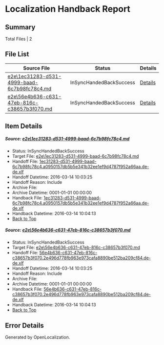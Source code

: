 # <a name='report-top'></a> Localization Handback Report

## Summary
 Total Files | 2

## File List
 Source File | Status | Details 
 ----------- | ------ | ------- 
 [e2e\1ec31283-d531-4999-baad-6c7b98fc78c4.md](https://github.com/OpenLocalizationTest/oltest/blob/e3753dc43efc8c8980e325730333ed4fecd72850/e2e/1ec31283-d531-4999-baad-6c7b98fc78c4.md) | InSyncHandedBackSuccess | [Details](#c8487aba389be90285dc48f118b082632a0aca202)
 [e2e\56e4b636-c631-47eb-816c-c38657b3f070.md](https://github.com/OpenLocalizationTest/oltest/blob/e3753dc43efc8c8980e325730333ed4fecd72850/e2e/56e4b636-c631-47eb-816c-c38657b3f070.md) | InSyncHandedBackSuccess | [Details](#e8348341ddb5c974027d709bd485b4a28a9ad6577)

## Item Details
##### <a name='c8487aba389be90285dc48f118b082632a0aca202'></a> Source: [e2e\1ec31283-d531-4999-baad-6c7b98fc78c4.md](https://github.com/OpenLocalizationTest/oltest/blob/e3753dc43efc8c8980e325730333ed4fecd72850/e2e/1ec31283-d531-4999-baad-6c7b98fc78c4.md)
* Status: InSyncHandedBackSuccess
* Target File: [e2e\1ec31283-d531-4999-baad-6c7b98fc78c4.md](https://github.com/OpenLocalizationTestOrg/oltest.de-de/blob/424c831a7b6e3155baf49caa87ca71567b2acdad/e2e/1ec31283-d531-4999-baad-6c7b98fc78c4.md)
* Handoff File: [1ec31283-d531-4999-baad-6c7b98fc78c4.a0950157db5b5e341b32ee1ef9d4787f952a66aa.de-de.xlf](https://github.com/OpenLocalizationTestOrg/olhandoff/blob/a5ed8a41add5b64428691ba97e51e8752ebe9a2d/ol-handoff/OpenLocalizationTestOrg/oltest.de-de/yuwzho/1ec31283-d531-4999-baad-6c7b98fc78c4.a0950157db5b5e341b32ee1ef9d4787f952a66aa.de-de.xlf)
* Handoff Datetime: 2016-03-14 10:03:25
* Handoff Reason: Include
* Archive File: 
* Archive Datetime: 0001-01-01 00:00:00
* Handback File: [1ec31283-d531-4999-baad-6c7b98fc78c4.a0950157db5b5e341b32ee1ef9d4787f952a66aa.de-de.xlf](https://github.com/OpenLocalizationTestOrg/olhandback/blob/659414a1412025b71d0b43fad7a48b79fa861c06/ol-handback/OpenLocalizationTestOrg/oltest.de-de/yuwzho/1ec31283-d531-4999-baad-6c7b98fc78c4.a0950157db5b5e341b32ee1ef9d4787f952a66aa.de-de.xlf)
* Handback Datetime: 2016-03-14 10:04:13
* [Back to Top](#report-top)

##### <a name='e8348341ddb5c974027d709bd485b4a28a9ad6577'></a> Source: [e2e\56e4b636-c631-47eb-816c-c38657b3f070.md](https://github.com/OpenLocalizationTest/oltest/blob/e3753dc43efc8c8980e325730333ed4fecd72850/e2e/56e4b636-c631-47eb-816c-c38657b3f070.md)
* Status: InSyncHandedBackSuccess
* Target File: [e2e\56e4b636-c631-47eb-816c-c38657b3f070.md](https://github.com/OpenLocalizationTestOrg/oltest.de-de/blob/424c831a7b6e3155baf49caa87ca71567b2acdad/e2e/56e4b636-c631-47eb-816c-c38657b3f070.md)
* Handoff File: [56e4b636-c631-47eb-816c-c38657b3f070.2e496d778fb963e973cafa8890be512ba209cf84.de-de.xlf](https://github.com/OpenLocalizationTestOrg/olhandoff/blob/a5ed8a41add5b64428691ba97e51e8752ebe9a2d/ol-handoff/OpenLocalizationTestOrg/oltest.de-de/yuwzho/56e4b636-c631-47eb-816c-c38657b3f070.2e496d778fb963e973cafa8890be512ba209cf84.de-de.xlf)
* Handoff Datetime: 2016-03-14 10:03:25
* Handoff Reason: Include
* Archive File: 
* Archive Datetime: 0001-01-01 00:00:00
* Handback File: [56e4b636-c631-47eb-816c-c38657b3f070.2e496d778fb963e973cafa8890be512ba209cf84.de-de.xlf](https://github.com/OpenLocalizationTestOrg/olhandback/blob/659414a1412025b71d0b43fad7a48b79fa861c06/ol-handback/OpenLocalizationTestOrg/oltest.de-de/yuwzho/56e4b636-c631-47eb-816c-c38657b3f070.2e496d778fb963e973cafa8890be512ba209cf84.de-de.xlf)
* Handback Datetime: 2016-03-14 10:04:13
* [Back to Top](#report-top)


## Error Details

Generated by OpenLocalization.
